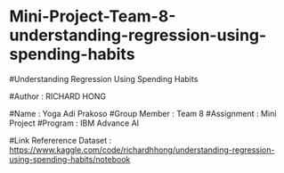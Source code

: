 # Mini-Project-Team-8-understanding-regression-using-spending-habits

#Understanding Regression Using Spending Habits

#Author : RICHARD HONG

#Name : Yoga Adi Prakoso
#Group Member : Team 8
#Assignment : Mini Project 
#Program : IBM Advance AI

#Link Refererence Dataset : https://www.kaggle.com/code/richardhhong/understanding-regression-using-spending-habits/notebook
